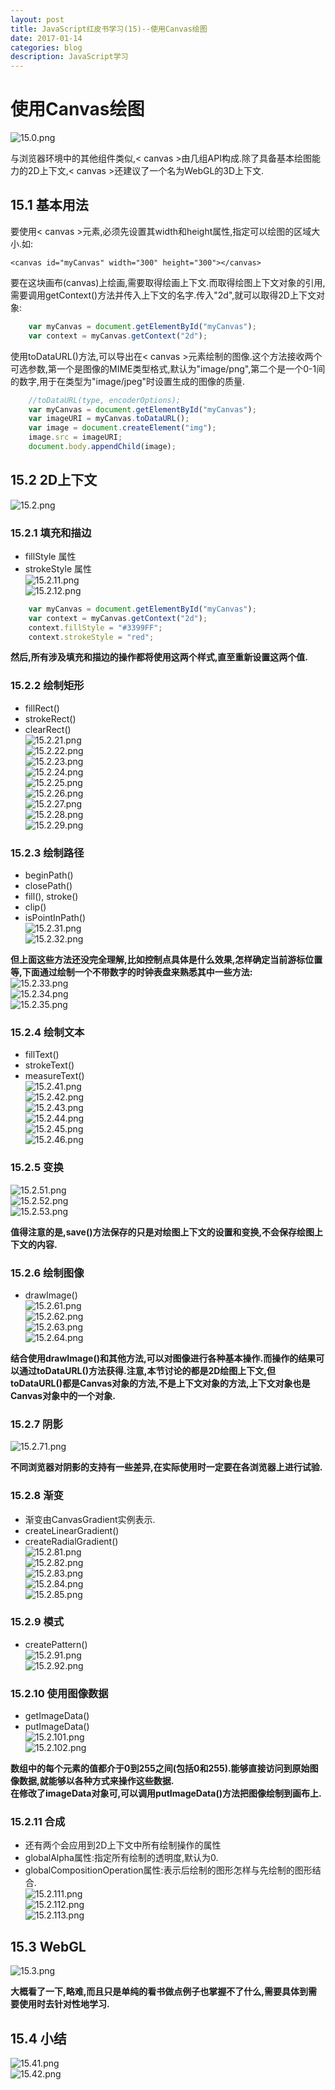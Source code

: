 ```yaml
---
layout: post
title: JavaScript红皮书学习(15)--使用Canvas绘图
date: 2017-01-14
categories: blog
description: JavaScript学习
---
```


# 使用Canvas绘图       
![15.0.png](http://upload-images.jianshu.io/upload_images/3001083-0026b6248134a88a.png?imageMogr2/auto-orient/strip%7CimageView2/2/w/1240)       

与浏览器环境中的其他组件类似,< canvas >由几组API构成.除了具备基本绘图能力的2D上下文,< canvas >还建议了一个名为WebGL的3D上下文.       

## 15.1 基本用法       
要使用< canvas >元素,必须先设置其width和height属性,指定可以绘图的区域大小.如:       

``` 
<canvas id="myCanvas" width="300" height="300"></canvas>
```

要在这块画布(canvas)上绘画,需要取得绘画上下文.而取得绘图上下文对象的引用,需要调用getContext()方法并传入上下文的名字.传入"2d",就可以取得2D上下文对象:       

``` javascript
	var myCanvas = document.getElementById("myCanvas");
	var context = myCanvas.getContext("2d");
```

使用toDataURL()方法,可以导出在< canvas >元素绘制的图像.这个方法接收两个可选参数,第一个是图像的MIME类型格式,默认为"image/png",第二个是一个0-1间的数字,用于在类型为"image/jpeg"时设置生成的图像的质量.    
   
``` javascript
	//toDataURL(type, encoderOptions);
	var myCanvas = document.getElementById("myCanvas");
	var imageURI = myCanvas.toDataURL();
	var image = document.createElement("img");
	image.src = imageURI;
	document.body.appendChild(image);
```

## 15.2 2D上下文       
![15.2.png](http://upload-images.jianshu.io/upload_images/3001083-9b205f5f5ccb2f6e.png?imageMogr2/auto-orient/strip%7CimageView2/2/w/1240)       

### 15.2.1 填充和描边       
 - fillStyle 属性       
 - strokeStyle 属性       
![15.2.11.png](http://upload-images.jianshu.io/upload_images/3001083-34777151143fcad9.png?imageMogr2/auto-orient/strip%7CimageView2/2/w/1240)       
![15.2.12.png](http://upload-images.jianshu.io/upload_images/3001083-2f316e53f2936cdd.png?imageMogr2/auto-orient/strip%7CimageView2/2/w/1240)       

``` javascript
	var myCanvas = document.getElementById("myCanvas");
	var context = myCanvas.getContext("2d");
	context.fillStyle = "#3399FF";
	context.strokeStyle = "red";
```
**然后,所有涉及填充和描边的操作都将使用这两个样式,直至重新设置这两个值.**       

### 15.2.2 绘制矩形       
 - fillRect()       
 - strokeRect()       
 - clearRect()       
![15.2.21.png](http://upload-images.jianshu.io/upload_images/3001083-f18005f06701f861.png?imageMogr2/auto-orient/strip%7CimageView2/2/w/1240)       
![15.2.22.png](http://upload-images.jianshu.io/upload_images/3001083-3d1cff3d110a841f.png?imageMogr2/auto-orient/strip%7CimageView2/2/w/1240)       
![15.2.23.png](http://upload-images.jianshu.io/upload_images/3001083-2d1ce9c9d6be6725.png?imageMogr2/auto-orient/strip%7CimageView2/2/w/1240)       
![15.2.24.png](http://upload-images.jianshu.io/upload_images/3001083-ec5b8cb75453e11f.png?imageMogr2/auto-orient/strip%7CimageView2/2/w/1240)       
![15.2.25.png](http://upload-images.jianshu.io/upload_images/3001083-f0c88b3dc1637cb4.png?imageMogr2/auto-orient/strip%7CimageView2/2/w/1240)       
![15.2.26.png](http://upload-images.jianshu.io/upload_images/3001083-91308001835c98af.png?imageMogr2/auto-orient/strip%7CimageView2/2/w/1240)       
![15.2.27.png](http://upload-images.jianshu.io/upload_images/3001083-69c1a8944d7af17c.png?imageMogr2/auto-orient/strip%7CimageView2/2/w/1240)       
![15.2.28.png](http://upload-images.jianshu.io/upload_images/3001083-3f8c06ab1599b87e.png?imageMogr2/auto-orient/strip%7CimageView2/2/w/1240)       
![15.2.29.png](http://upload-images.jianshu.io/upload_images/3001083-1e138458fd008fcc.png?imageMogr2/auto-orient/strip%7CimageView2/2/w/1240)       

### 15.2.3 绘制路径       
 - beginPath()       
 - closePath()       
 - fill(), stroke()       
 - clip()       
 - isPointInPath()       
![15.2.31.png](http://upload-images.jianshu.io/upload_images/3001083-64c7bc15e246537b.png?imageMogr2/auto-orient/strip%7CimageView2/2/w/1240)       
![15.2.32.png](http://upload-images.jianshu.io/upload_images/3001083-5c6a0c75d5bfb914.png?imageMogr2/auto-orient/strip%7CimageView2/2/w/1240)       

**但上面这些方法还没完全理解,比如控制点具体是什么效果,怎样确定当前游标位置等,下面通过绘制一个不带数字的时钟表盘来熟悉其中一些方法:**       
![15.2.33.png](http://upload-images.jianshu.io/upload_images/3001083-419518360edbbb39.png?imageMogr2/auto-orient/strip%7CimageView2/2/w/1240)       
![15.2.34.png](http://upload-images.jianshu.io/upload_images/3001083-7b8aa5f68853275c.png?imageMogr2/auto-orient/strip%7CimageView2/2/w/1240)       
![15.2.35.png](http://upload-images.jianshu.io/upload_images/3001083-3f456808bb33e212.png?imageMogr2/auto-orient/strip%7CimageView2/2/w/1240)       

### 15.2.4 绘制文本       
 - fillText()       
 - strokeText()       
 - measureText()       
![15.2.41.png](http://upload-images.jianshu.io/upload_images/3001083-b0b497daad68b25b.png?imageMogr2/auto-orient/strip%7CimageView2/2/w/1240)       
![15.2.42.png](http://upload-images.jianshu.io/upload_images/3001083-fb0b4d464ee89821.png?imageMogr2/auto-orient/strip%7CimageView2/2/w/1240)       
![15.2.43.png](http://upload-images.jianshu.io/upload_images/3001083-0c85fe73d4cde0f5.png?imageMogr2/auto-orient/strip%7CimageView2/2/w/1240)       
![15.2.44.png](http://upload-images.jianshu.io/upload_images/3001083-1acbe9614052ed50.png?imageMogr2/auto-orient/strip%7CimageView2/2/w/1240)       
![15.2.45.png](http://upload-images.jianshu.io/upload_images/3001083-22f822c82d4204db.png?imageMogr2/auto-orient/strip%7CimageView2/2/w/1240)       
![15.2.46.png](http://upload-images.jianshu.io/upload_images/3001083-e361e950361184fa.png?imageMogr2/auto-orient/strip%7CimageView2/2/w/1240)       

### 15.2.5 变换       
![15.2.51.png](http://upload-images.jianshu.io/upload_images/3001083-69c7af2c55dc6f97.png?imageMogr2/auto-orient/strip%7CimageView2/2/w/1240)       
![15.2.52.png](http://upload-images.jianshu.io/upload_images/3001083-3c60175fbf2f2092.png?imageMogr2/auto-orient/strip%7CimageView2/2/w/1240)       
![15.2.53.png](http://upload-images.jianshu.io/upload_images/3001083-48123a6c88f8cbda.png?imageMogr2/auto-orient/strip%7CimageView2/2/w/1240)       

**值得注意的是,save()方法保存的只是对绘图上下文的设置和变换,不会保存绘图上下文的内容.**       

### 15.2.6 绘制图像       
 - drawImage()       
![15.2.61.png](http://upload-images.jianshu.io/upload_images/3001083-78ec791c8350a1d9.png?imageMogr2/auto-orient/strip%7CimageView2/2/w/1240)       
![15.2.62.png](http://upload-images.jianshu.io/upload_images/3001083-c5920fa7dc4d0114.png?imageMogr2/auto-orient/strip%7CimageView2/2/w/1240)       
![15.2.63.png](http://upload-images.jianshu.io/upload_images/3001083-d6979a8ac0b8a2cc.png?imageMogr2/auto-orient/strip%7CimageView2/2/w/1240)       
![15.2.64.png](http://upload-images.jianshu.io/upload_images/3001083-2114ae5679ac3d61.png?imageMogr2/auto-orient/strip%7CimageView2/2/w/1240)       

**结合使用drawImage()和其他方法,可以对图像进行各种基本操作.而操作的结果可以通过toDataURL()方法获得.注意,本节讨论的都是2D绘图上下文,但toDataURL()都是Canvas对象的方法,不是上下文对象的方法,上下文对象也是Canvas对象中的一个对象.**       

### 15.2.7 阴影       
![15.2.71.png](http://upload-images.jianshu.io/upload_images/3001083-5d91b5afe1aee615.png?imageMogr2/auto-orient/strip%7CimageView2/2/w/1240)       

**不同浏览器对阴影的支持有一些差异,在实际使用时一定要在各浏览器上进行试验.**       

### 15.2.8 渐变       
 - 渐变由CanvasGradient实例表示.       
 - createLinearGradient()       
 - createRadialGradient()       
![15.2.81.png](http://upload-images.jianshu.io/upload_images/3001083-e414d967bcf8029d.png?imageMogr2/auto-orient/strip%7CimageView2/2/w/1240)       
![15.2.82.png](http://upload-images.jianshu.io/upload_images/3001083-2b2b56512b34c0bb.png?imageMogr2/auto-orient/strip%7CimageView2/2/w/1240)       
![15.2.83.png](http://upload-images.jianshu.io/upload_images/3001083-3a96f838f9520ca2.png?imageMogr2/auto-orient/strip%7CimageView2/2/w/1240)       
![15.2.84.png](http://upload-images.jianshu.io/upload_images/3001083-cee732618a35dd4e.png?imageMogr2/auto-orient/strip%7CimageView2/2/w/1240)       
![15.2.85.png](http://upload-images.jianshu.io/upload_images/3001083-13c0c30496909b56.png?imageMogr2/auto-orient/strip%7CimageView2/2/w/1240)       

### 15.2.9 模式       
 - createPattern()       
![15.2.91.png](http://upload-images.jianshu.io/upload_images/3001083-fa84a515b0897f15.png?imageMogr2/auto-orient/strip%7CimageView2/2/w/1240)       
![15.2.92.png](http://upload-images.jianshu.io/upload_images/3001083-5d225ef3f3bba697.png?imageMogr2/auto-orient/strip%7CimageView2/2/w/1240)       

### 15.2.10 使用图像数据       
 - getImageData()       
 - putImageData()       
![15.2.101.png](http://upload-images.jianshu.io/upload_images/3001083-cda5bdcb22bb0ea6.png?imageMogr2/auto-orient/strip%7CimageView2/2/w/1240)       
![15.2.102.png](http://upload-images.jianshu.io/upload_images/3001083-a9498ce427ae41d6.png?imageMogr2/auto-orient/strip%7CimageView2/2/w/1240)       

**数组中的每个元素的值都介于0到255之间(包括0和255).能够直接访问到原始图像数据,就能够以各种方式来操作这些数据.**       
**在修改了imageData对象可,可以调用putImageData()方法把图像绘制到画布上.**       

### 15.2.11 合成       
 - 还有两个会应用到2D上下文中所有绘制操作的属性       
 - globalAlpha属性:指定所有绘制的透明度,默认为0.       
 - globalCompositionOperation属性:表示后绘制的图形怎样与先绘制的图形结合.       
![15.2.111.png](http://upload-images.jianshu.io/upload_images/3001083-e9e4f467e3e36ecf.png?imageMogr2/auto-orient/strip%7CimageView2/2/w/1240)       
![15.2.112.png](http://upload-images.jianshu.io/upload_images/3001083-8bbd09b9be3ff617.png?imageMogr2/auto-orient/strip%7CimageView2/2/w/1240)       
![15.2.113.png](http://upload-images.jianshu.io/upload_images/3001083-d1f0ae70f5067e22.png?imageMogr2/auto-orient/strip%7CimageView2/2/w/1240)       

## 15.3 WebGL       
![15.3.png](http://upload-images.jianshu.io/upload_images/3001083-144e9f77e7acd1e3.png?imageMogr2/auto-orient/strip%7CimageView2/2/w/1240)       

**大概看了一下,略难,而且只是单纯的看书做点例子也掌握不了什么,需要具体到需要使用时去针对性地学习.**       

## 15.4 小结       
![15.41.png](http://upload-images.jianshu.io/upload_images/3001083-f6026194f2560fb6.png?imageMogr2/auto-orient/strip%7CimageView2/2/w/1240)       
![15.42.png](http://upload-images.jianshu.io/upload_images/3001083-ad3e96e870557928.png?imageMogr2/auto-orient/strip%7CimageView2/2/w/1240)       
